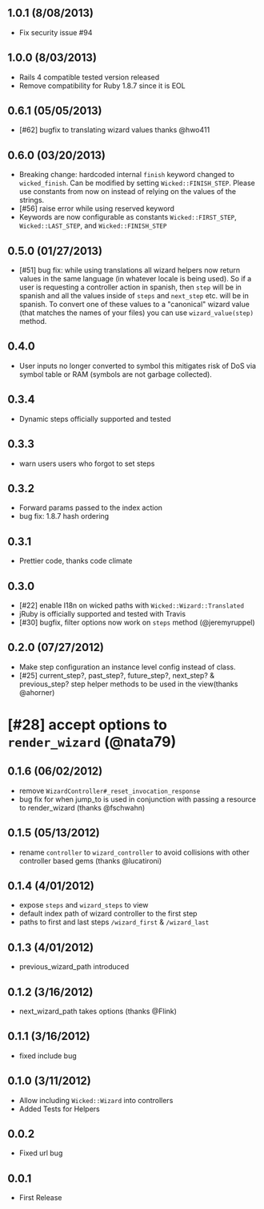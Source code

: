 ## 1.0.1 (8/08/2013)

* Fix security issue #94

## 1.0.0 (8/03/2013)

* Rails 4 compatible tested version released
* Remove compatibility for Ruby 1.8.7 since it is EOL

## 0.6.1 (05/05/2013)

* [#62] bugfix to translating wizard values thanks @hwo411

## 0.6.0 (03/20/2013)

* Breaking change: hardcoded internal `finish` keyword changed to
`wicked_finish`. Can be modified by setting `Wicked::FINISH_STEP`.
Please use constants from now on instead of relying on the values of the
strings.
* [#56] raise error while using reserved keyword
* Keywords are now configurable as constants `Wicked::FIRST_STEP`,
`Wicked::LAST_STEP`, and `Wicked::FINISH_STEP`

## 0.5.0 (01/27/2013)
* [#51] bug fix: while using translations all wizard helpers now return values
in the same language (in whatever locale is being used). So if a user is
requesting a controller action in spanish, then `step` will be in
spanish and all the values inside of `steps` and `next_step` etc. will
be in spanish. To convert one of these values to a "canonical" wizard
value (that matches the names of your files) you can use
`wizard_value(step)` method.

## 0.4.0
* User inputs no longer converted to symbol this mitigates risk of DoS
via symbol table or RAM (symbols are not garbage collected).

## 0.3.4
* Dynamic steps officially supported and tested

## 0.3.3
* warn users users who forgot to set steps

## 0.3.2
* Forward params passed to the index action
* bug fix: 1.8.7 hash ordering

## 0.3.1
* Prettier code, thanks code climate

## 0.3.0

* [#22] enable I18n on wicked paths with `Wicked::Wizard::Translated`
* jRuby is officially supported and tested with Travis
* [#30] bugfix, filter options now work on `steps` method (@jeremyruppel)

## 0.2.0 (07/27/2012)

* Make step configuration an instance level config instead of class.
* [#25] current_step?, past_step?, future_step?, next_step? & previous_step? step helper methods to be used in the view(thanks @ahorner)
# [#28] accept options to `render_wizard` (@nata79)

## 0.1.6 (06/02/2012)

* remove `WizardController#_reset_invocation_response`
* bug fix for when jump_to is used in conjunction with passing a resource to render_wizard (thanks @fschwahn)

## 0.1.5 (05/13/2012)

* rename `controller` to `wizard_controller` to avoid collisions with other controller based gems (thanks @lucatironi)

## 0.1.4 (4/01/2012)

* expose `steps` and `wizard_steps` to view
* default index path of wizard controller to the first step
* paths to first and last steps `/wizard_first` & `/wizard_last`

## 0.1.3 (4/01/2012)

* previous_wizard_path introduced

## 0.1.2 (3/16/2012)

* next_wizard_path takes options (thanks @Flink)


## 0.1.1 (3/16/2012)

* fixed include bug


## 0.1.0 (3/11/2012)

* Allow including `Wicked::Wizard` into controllers
* Added Tests for Helpers

## 0.0.2

* Fixed url bug

## 0.0.1

* First Release
